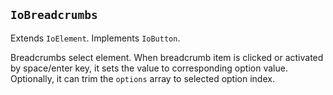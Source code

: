 ## `IoBreadcrumbs`

Extends `IoElement`. Implements `IoButton`.

Breadcrumbs select element. When breadcrumb item is clicked or activated by space/enter key, it sets the value to corresponding option value. Optionally, it can trim the `options` array to selected option index.

<io-element-demo element="io-breadcrumbs" properties='{"value": 1, "options": [1,2,3], "trim": false}' config='{"options": ["io-object", {"expanded": true}]}'></io-element-demo>

<io-element-demo element="io-breadcrumbs" properties='{"value": 1, "options": [{"value": 1, "label": "one"}, {"value": 2, "label": "two"}, {"value": 3, "label": "three"}], "trim": true}' config='{"options": ["io-object", {"expanded": true}]}'></io-element-demo>